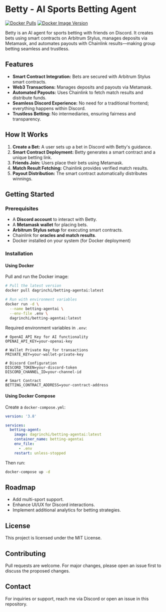 # Betty - AI Sports Betting Agent

[![Docker Pulls](https://img.shields.io/docker/pulls/dagrinchi/betting-agentai)](https://hub.docker.com/r/dagrinchi/betting-agentai)
[![Docker Image Version](https://img.shields.io/docker/v/dagrinchi/betting-agentai/latest)](https://hub.docker.com/r/dagrinchi/betting-agentai/tags)

Betty is an AI agent for sports betting with friends on Discord. It creates bets using smart contracts on Arbitrum Stylus, manages deposits via Metamask, and automates payouts with Chainlink results—making group betting seamless and trustless.

## Features
- **Smart Contract Integration:** Bets are secured with Arbitrum Stylus smart contracts.
- **Web3 Transactions:** Manages deposits and payouts via Metamask.
- **Automated Payouts:** Uses Chainlink to fetch match results and distribute funds.
- **Seamless Discord Experience:** No need for a traditional frontend; everything happens within Discord.
- **Trustless Betting:** No intermediaries, ensuring fairness and transparency.

## How It Works
1. **Create a Bet:** A user sets up a bet in Discord with Betty's guidance.
2. **Smart Contract Deployment:** Betty generates a smart contract and a unique betting link.
3. **Friends Join:** Users place their bets using Metamask.
4. **Match Result Fetching:** Chainlink provides verified match results.
5. **Payout Distribution:** The smart contract automatically distributes winnings.

## Getting Started
### Prerequisites
- A **Discord account** to interact with Betty.
- A **Metamask wallet** for placing bets.
- **Arbitrum Stylus setup** for executing smart contracts.
- Chainlink for **oracles and match results**.
- Docker installed on your system (for Docker deployment)

### Installation

#### Using Docker

Pull and run the Docker image:

```bash
# Pull the latest version
docker pull dagrinchi/betting-agentai:latest

# Run with environment variables
docker run -d \
  --name betting-agentai \
  --env-file .env \
  dagrinchi/betting-agentai:latest
```

Required environment variables in `.env`:
```env
# OpenAI API Key for AI functionality
OPENAI_API_KEY=your-openai-key

# Wallet Private Key for transactions
PRIVATE_KEY=your-wallet-private-key

# Discord Configuration
DISCORD_TOKEN=your-discord-token
DISCORD_CHANNEL_ID=your-channel-id

# Smart Contract
BETTING_CONTRACT_ADDRESS=your-contract-address
```

#### Using Docker Compose

Create a `docker-compose.yml`:

```yaml
version: '3.8'

services:
  betting-agent:
    image: dagrinchi/betting-agentai:latest
    container_name: betting-agentai
    env_file:
      - .env
    restart: unless-stopped
```

Then run:
```bash
docker-compose up -d
```

## Roadmap
- Add multi-sport support.
- Enhance UI/UX for Discord interactions.
- Implement additional analytics for betting strategies.

## License
This project is licensed under the MIT License.

## Contributing
Pull requests are welcome. For major changes, please open an issue first to discuss the proposed changes.

## Contact
For inquiries or support, reach me via Discord or open an issue in this repository.